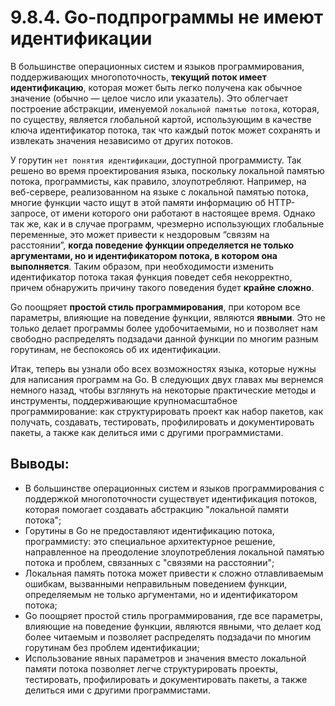 # 9.8.4. Go-подпрограммы не имеют идентификации

В большинстве операционных систем и языков программирования, поддерживающих многопоточность, **текущий поток имеет
идентификацию**, которая может быть легко получена как обычное значение (обычно — целое число или указатель). Это
облегчает построение абстракции, именуемой `локальной памятью потока`, которая, по существу, является глобальной
картой, использующим в качестве ключа идентификатор потока, так что каждый поток может сохранять и извлекать
значения независимо от других потоков.

У горутин `нет понятия идентификации`, доступной программисту. Так решено во время проектирования языка, поскольку
локальной памятью потока, программисты, как правило, злоупотребляют. Например, на веб-сервере, реализованном на языке с
локальной памятью потока, многие функции часто ищут в этой памяти информацию об HTTP-запросе, от имени которого они
работают в настоящее время. Однако так же, как и в случае программ, чрезмерно использующих глобальные переменные, это
может привести к нездоровым “связям на расстоянии”, **когда поведение функции определяется не только аргументами, но и
идентификатором потока, в котором она выполняется**. Таким образом, при необходимости изменить идентификатор потока
такая функция поведет себя некорректно, причем обнаружить причину такого поведения будет **крайне сложно**.

Go поощряет **простой стиль программирования**, при котором все параметры, влияющие на поведение функции, являются
**явными**. Это не только делает программы более удобочитаемыми, но и позволяет нам свободно распределять подзадачи
данной функции
по многим разным горутинам, не беспокоясь об их идентификации.

Итак, теперь вы узнали обо всех возможностях языка, которые нужны для написания программ на Go. В следующих двух главах
мы вернемся немного назад, чтобы взглянуть на некоторые практические методы и инструменты, поддерживающие
крупномасштабное программирование: как структурировать проект как набор пакетов, как получать, создавать, тестировать,
профилировать и документировать пакеты, а также как делиться ими с другими программистами.

## Выводы:

* В большинстве операционных систем и языков программирования с поддержкой многопоточности существует идентификация
  потоков, которая помогает создавать абстракцию "локальной памяти потока";
* Горутины в Go не предоставляют идентификацию потока, программисту: это специальное архитектурное решение, направленное
  на преодоление злоупотребления локальной памятью потока и проблем, связанных с "связями на расстоянии";
* Локальная память потока может привести к сложно отлавливаемым ошибкам, вызванными неправильным поведением функции,
  определяемым не только аргументами, но и идентификатором потока;
* Go поощряет простой стиль программирования, где все параметры, влияющие на поведение функции, являются явными, что
  делает код более читаемым и позволяет распределять подзадачи по многим горутинам без проблем идентификации;
* Использование явных параметров и значения вместо локальной памяти потока позволяет легче структурировать проекты,
  тестировать, профилировать и документировать пакеты, а также делиться ими с другими программистами.
